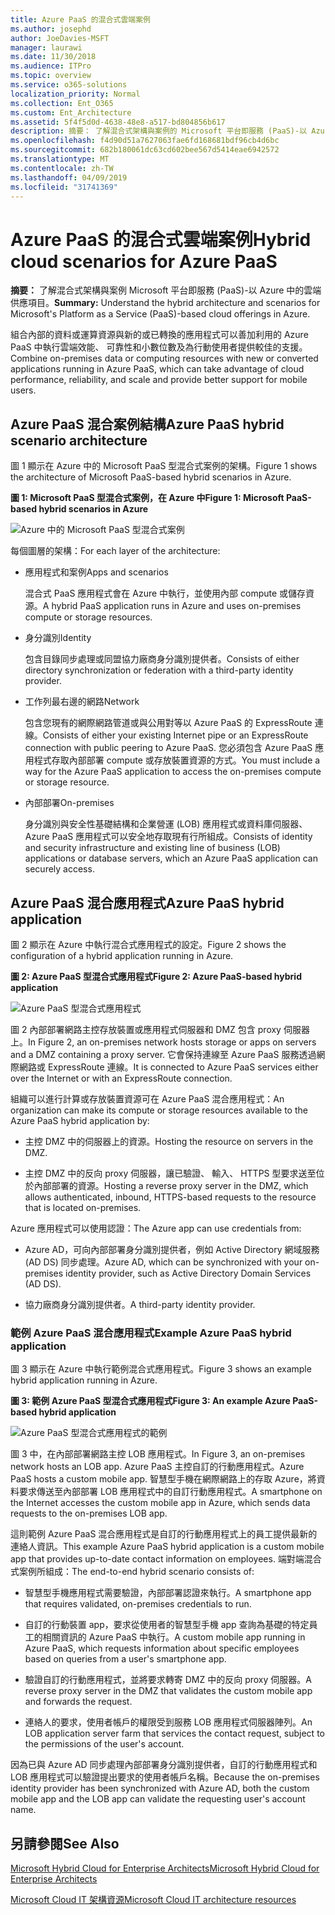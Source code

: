 ```yaml
---
title: Azure PaaS 的混合式雲端案例
ms.author: josephd
author: JoeDavies-MSFT
manager: laurawi
ms.date: 11/30/2018
ms.audience: ITPro
ms.topic: overview
ms.service: o365-solutions
localization_priority: Normal
ms.collection: Ent_O365
ms.custom: Ent_Architecture
ms.assetid: 5f4f5d0d-4638-48e8-a517-bd804856b617
description: 摘要： 了解混合式架構與案例的 Microsoft 平台即服務 (PaaS)-以 Azure 中的雲端供應項目。
ms.openlocfilehash: f4d90d51a7627063fae6fd168681bdf96cb4d6bc
ms.sourcegitcommit: 682b180061dc63cd602bee567d5414eae6942572
ms.translationtype: MT
ms.contentlocale: zh-TW
ms.lasthandoff: 04/09/2019
ms.locfileid: "31741369"
---
```

# <a name="hybrid-cloud-scenarios-for-azure-paas"></a><span data-ttu-id="1b5e0-103">Azure PaaS 的混合式雲端案例</span><span class="sxs-lookup"><span data-stu-id="1b5e0-103">Hybrid cloud scenarios for Azure PaaS</span></span>

 <span data-ttu-id="1b5e0-104">**摘要：** 了解混合式架構與案例 Microsoft 平台即服務 (PaaS)-以 Azure 中的雲端供應項目。</span><span class="sxs-lookup"><span data-stu-id="1b5e0-104">**Summary:** Understand the hybrid architecture and scenarios for Microsoft's Platform as a Service (PaaS)-based cloud offerings in Azure.</span></span>
  
<span data-ttu-id="1b5e0-105">組合內部的資料或運算資源與新的或已轉換的應用程式可以善加利用的 Azure PaaS 中執行雲端效能、 可靠性和小數位數及為行動使用者提供較佳的支援。</span><span class="sxs-lookup"><span data-stu-id="1b5e0-105">Combine on-premises data or computing resources with new or converted applications running in Azure PaaS, which can take advantage of cloud performance, reliability, and scale and provide better support for mobile users.</span></span> 
  
## <a name="azure-paas-hybrid-scenario-architecture"></a><span data-ttu-id="1b5e0-106">Azure PaaS 混合案例結構</span><span class="sxs-lookup"><span data-stu-id="1b5e0-106">Azure PaaS hybrid scenario architecture</span></span>

<span data-ttu-id="1b5e0-107">圖 1 顯示在 Azure 中的 Microsoft PaaS 型混合式案例的架構。</span><span class="sxs-lookup"><span data-stu-id="1b5e0-107">Figure 1 shows the architecture of Microsoft PaaS-based hybrid scenarios in Azure.</span></span>
  
**<span data-ttu-id="1b5e0-108">圖 1: Microsoft PaaS 型混合式案例，在 Azure 中</span><span class="sxs-lookup"><span data-stu-id="1b5e0-108">Figure 1: Microsoft PaaS-based hybrid scenarios in Azure</span></span>**

![Azure 中的 Microsoft PaaS 型混合式案例](media/Hybrid-Poster/Hybrid-Cloud-Stack-PaaS.png)
  
<span data-ttu-id="1b5e0-110">每個圖層的架構：</span><span class="sxs-lookup"><span data-stu-id="1b5e0-110">For each layer of the architecture:</span></span>
  
- <span data-ttu-id="1b5e0-111">應用程式和案例</span><span class="sxs-lookup"><span data-stu-id="1b5e0-111">Apps and scenarios</span></span>
    
    <span data-ttu-id="1b5e0-112">混合式 PaaS 應用程式會在 Azure 中執行，並使用內部 compute 或儲存資源。</span><span class="sxs-lookup"><span data-stu-id="1b5e0-112">A hybrid PaaS application runs in Azure and uses on-premises compute or storage resources.</span></span>
    
- <span data-ttu-id="1b5e0-113">身分識別</span><span class="sxs-lookup"><span data-stu-id="1b5e0-113">Identity</span></span>
    
    <span data-ttu-id="1b5e0-114">包含目錄同步處理或同盟協力廠商身分識別提供者。</span><span class="sxs-lookup"><span data-stu-id="1b5e0-114">Consists of either directory synchronization or federation with a third-party identity provider.</span></span>
    
- <span data-ttu-id="1b5e0-115">工作列最右邊的網路</span><span class="sxs-lookup"><span data-stu-id="1b5e0-115">Network</span></span>
    
    <span data-ttu-id="1b5e0-116">包含您現有的網際網路管道或與公用對等以 Azure PaaS 的 ExpressRoute 連線。</span><span class="sxs-lookup"><span data-stu-id="1b5e0-116">Consists of either your existing Internet pipe or an ExpressRoute connection with public peering to Azure PaaS.</span></span> <span data-ttu-id="1b5e0-117">您必須包含 Azure PaaS 應用程式存取內部部署 compute 或存放裝置資源的方式。</span><span class="sxs-lookup"><span data-stu-id="1b5e0-117">You must include a way for the Azure PaaS application to access the on-premises compute or storage resource.</span></span>
    
- <span data-ttu-id="1b5e0-118">內部部署</span><span class="sxs-lookup"><span data-stu-id="1b5e0-118">On-premises</span></span>
    
    <span data-ttu-id="1b5e0-119">身分識別與安全性基礎結構和企業營運 (LOB) 應用程式或資料庫伺服器、 Azure PaaS 應用程式可以安全地存取現有行所組成。</span><span class="sxs-lookup"><span data-stu-id="1b5e0-119">Consists of identity and security infrastructure and existing line of business (LOB) applications or database servers, which an Azure PaaS application can securely access.</span></span>
    
## <a name="azure-paas-hybrid-application"></a><span data-ttu-id="1b5e0-120">Azure PaaS 混合應用程式</span><span class="sxs-lookup"><span data-stu-id="1b5e0-120">Azure PaaS hybrid application</span></span>

<span data-ttu-id="1b5e0-121">圖 2 顯示在 Azure 中執行混合式應用程式的設定。</span><span class="sxs-lookup"><span data-stu-id="1b5e0-121">Figure 2 shows the configuration of a hybrid application running in Azure.</span></span>
  
**<span data-ttu-id="1b5e0-122">圖 2: Azure PaaS 型混合式應用程式</span><span class="sxs-lookup"><span data-stu-id="1b5e0-122">Figure 2: Azure PaaS-based hybrid application</span></span>**

![Azure PaaS 型混合式應用程式](media/Hybrid-Poster/Hybrid-Cloud-Stack-PaaS-Apps.png)
  
<span data-ttu-id="1b5e0-124">圖 2 內部部署網路主控存放裝置或應用程式伺服器和 DMZ 包含 proxy 伺服器上。</span><span class="sxs-lookup"><span data-stu-id="1b5e0-124">In Figure 2, an on-premises network hosts storage or apps on servers and a DMZ containing a proxy server.</span></span> <span data-ttu-id="1b5e0-125">它會保持連線至 Azure PaaS 服務透過網際網路或 ExpressRoute 連線。</span><span class="sxs-lookup"><span data-stu-id="1b5e0-125">It is connected to Azure PaaS services either over the Internet or with an ExpressRoute connection.</span></span>
  
<span data-ttu-id="1b5e0-126">組織可以進行計算或存放裝置資源可在 Azure PaaS 混合應用程式：</span><span class="sxs-lookup"><span data-stu-id="1b5e0-126">An organization can make its compute or storage resources available to the Azure PaaS hybrid application by:</span></span>
  
- <span data-ttu-id="1b5e0-127">主控 DMZ 中的伺服器上的資源。</span><span class="sxs-lookup"><span data-stu-id="1b5e0-127">Hosting the resource on servers in the DMZ.</span></span>
    
- <span data-ttu-id="1b5e0-128">主控 DMZ 中的反向 proxy 伺服器，讓已驗證、 輸入、 HTTPS 型要求送至位於內部部署的資源。</span><span class="sxs-lookup"><span data-stu-id="1b5e0-128">Hosting a reverse proxy server in the DMZ, which allows authenticated, inbound, HTTPS-based requests to the resource that is located on-premises.</span></span>
    
<span data-ttu-id="1b5e0-129">Azure 應用程式可以使用認證：</span><span class="sxs-lookup"><span data-stu-id="1b5e0-129">The Azure app can use credentials from:</span></span>
  
- <span data-ttu-id="1b5e0-130">Azure AD，可向內部部署身分識別提供者，例如 Active Directory 網域服務 (AD DS) 同步處理。</span><span class="sxs-lookup"><span data-stu-id="1b5e0-130">Azure AD, which can be synchronized with your on-premises identity provider, such as Active Directory Domain Services (AD DS).</span></span>
    
- <span data-ttu-id="1b5e0-131">協力廠商身分識別提供者。</span><span class="sxs-lookup"><span data-stu-id="1b5e0-131">A third-party identity provider.</span></span>
    
### <a name="example-azure-paas-hybrid-application"></a><span data-ttu-id="1b5e0-132">範例 Azure PaaS 混合應用程式</span><span class="sxs-lookup"><span data-stu-id="1b5e0-132">Example Azure PaaS hybrid application</span></span>

<span data-ttu-id="1b5e0-133">圖 3 顯示在 Azure 中執行範例混合式應用程式。</span><span class="sxs-lookup"><span data-stu-id="1b5e0-133">Figure 3 shows an example hybrid application running in Azure.</span></span>
  
**<span data-ttu-id="1b5e0-134">圖 3: 範例 Azure PaaS 型混合式應用程式</span><span class="sxs-lookup"><span data-stu-id="1b5e0-134">Figure 3: An example Azure PaaS-based hybrid application</span></span>**

![Azure PaaS 型混合式應用程式的範例](media/Hybrid-Poster/Hybrid-Cloud-Stack-PaaS-Apps-Ex.png)
  
<span data-ttu-id="1b5e0-136">圖 3 中，在內部部署網路主控 LOB 應用程式。</span><span class="sxs-lookup"><span data-stu-id="1b5e0-136">In Figure 3, an on-premises network hosts an LOB app.</span></span> <span data-ttu-id="1b5e0-137">Azure PaaS 主控自訂的行動應用程式。</span><span class="sxs-lookup"><span data-stu-id="1b5e0-137">Azure PaaS hosts a custom mobile app.</span></span> <span data-ttu-id="1b5e0-138">智慧型手機在網際網路上的存取 Azure，將資料要求傳送至內部部署 LOB 應用程式中的自訂行動應用程式。</span><span class="sxs-lookup"><span data-stu-id="1b5e0-138">A smartphone on the Internet accesses the custom mobile app in Azure, which sends data requests to the on-premises LOB app.</span></span>
  
<span data-ttu-id="1b5e0-139">這則範例 Azure PaaS 混合應用程式是自訂的行動應用程式上的員工提供最新的連絡人資訊。</span><span class="sxs-lookup"><span data-stu-id="1b5e0-139">This example Azure PaaS hybrid application is a custom mobile app that provides up-to-date contact information on employees.</span></span> <span data-ttu-id="1b5e0-140">端對端混合式案例所組成：</span><span class="sxs-lookup"><span data-stu-id="1b5e0-140">The end-to-end hybrid scenario consists of:</span></span>
  
- <span data-ttu-id="1b5e0-141">智慧型手機應用程式需要驗證，內部部署認證來執行。</span><span class="sxs-lookup"><span data-stu-id="1b5e0-141">A smartphone app that requires validated, on-premises credentials to run.</span></span>
    
- <span data-ttu-id="1b5e0-142">自訂的行動裝置 app，要求從使用者的智慧型手機 app 查詢為基礎的特定員工的相關資訊的 Azure PaaS 中執行。</span><span class="sxs-lookup"><span data-stu-id="1b5e0-142">A custom mobile app running in Azure PaaS, which requests information about specific employees based on queries from a user's smartphone app.</span></span>
    
- <span data-ttu-id="1b5e0-143">驗證自訂的行動應用程式，並將要求轉寄 DMZ 中的反向 proxy 伺服器。</span><span class="sxs-lookup"><span data-stu-id="1b5e0-143">A reverse proxy server in the DMZ that validates the custom mobile app and forwards the request.</span></span>
    
- <span data-ttu-id="1b5e0-144">連絡人的要求，使用者帳戶的權限受到服務 LOB 應用程式伺服器陣列。</span><span class="sxs-lookup"><span data-stu-id="1b5e0-144">An LOB application server farm that services the contact request, subject to the permissions of the user's account.</span></span>
    
<span data-ttu-id="1b5e0-145">因為已與 Azure AD 同步處理內部部署身分識別提供者，自訂的行動應用程式和 LOB 應用程式可以驗證提出要求的使用者帳戶名稱。</span><span class="sxs-lookup"><span data-stu-id="1b5e0-145">Because the on-premises identity provider has been synchronized with Azure AD, both the custom mobile app and the LOB app can validate the requesting user's account name.</span></span>
  
## <a name="see-also"></a><span data-ttu-id="1b5e0-146">另請參閱</span><span class="sxs-lookup"><span data-stu-id="1b5e0-146">See Also</span></span>

[<span data-ttu-id="1b5e0-147">Microsoft Hybrid Cloud for Enterprise Architects</span><span class="sxs-lookup"><span data-stu-id="1b5e0-147">Microsoft Hybrid Cloud for Enterprise Architects</span></span>](microsoft-hybrid-cloud-for-enterprise-architects.md)
  
[<span data-ttu-id="1b5e0-148">Microsoft Cloud IT 架構資源</span><span class="sxs-lookup"><span data-stu-id="1b5e0-148">Microsoft Cloud IT architecture resources</span></span>](microsoft-cloud-it-architecture-resources.md)


